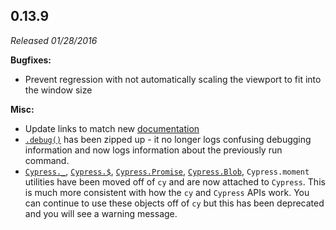 ## 0.13.9

_Released 01/28/2016_

**Bugfixes:**

- Prevent regression with not automatically scaling the viewport to fit into the window size

**Misc:**

- Update links to match new [documentation](https://docs.cypress.io)
- [`.debug()`](/api/commands/debug) has been zipped up - it no longer logs confusing debugging information and now logs information about the previously run command.
- [`Cypress._`](/api/utilities/_), [`Cypress.$`](/api/utilities/$), [`Cypress.Promise`](/api/utilities/promise), [`Cypress.Blob`](/api/utilities/blob), `Cypress.moment` utilities have been moved off of `cy` and are now attached to `Cypress`. This is much more consistent with how the `cy` and `Cypress` APIs work. You can continue to use these objects off of `cy` but this has been deprecated and you will see a warning message.
